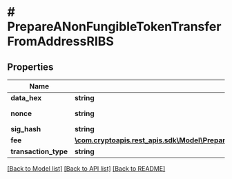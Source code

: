 # # PrepareANonFungibleTokenTransferFromAddressRIBS

## Properties

Name | Type | Description | Notes
------------ | ------------- | ------------- | -------------
**data_hex** | **string** | 0x0079006f00750072004100640064006900740069006f006e0061006c00440061007400610048006500720065 | [optional]
**nonce** | **string** | Represents the sequential running number for an address, starting from 0 for the first transaction. E.g., if the nonce of a transaction is 10, it would be the 11th transaction sent from the sender&#39;s address. | [optional]
**sig_hash** | **string** | Representation of the hash that should be signed |
**fee** | [**\com.cryptoapis.rest_apis.sdk\Model\PrepareANonFungibleTokenTransferFromAddressRIBSBSCFee**](PrepareANonFungibleTokenTransferFromAddressRIBSBSCFee.md) |  |
**transaction_type** | **string** | Representation of the transaction type |

[[Back to Model list]](../../README.md#models) [[Back to API list]](../../README.md#endpoints) [[Back to README]](../../README.md)
